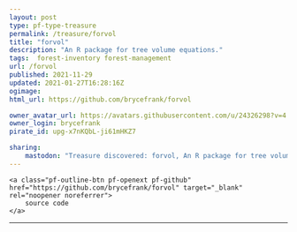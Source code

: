 ```yaml
---
layout: post
type: pf-type-treasure
permalink: /treasure/forvol
title: "forvol"
description: "An R package for tree volume equations."
tags:  forest-inventory forest-management
url: /forvol
published: 2021-11-29
updated: 2021-01-27T16:28:16Z
ogimage: 
html_url: https://github.com/brycefrank/forvol

owner_avatar_url: https://avatars.githubusercontent.com/u/24326298?v=4
owner_login: brycefrank
pirate_id: upg-x7nKQbL-ji61mHKZ7

sharing:
    mastodon: "Treasure discovered: forvol, An R package for tree volume equations."
---
```


<div class="text-center">

    
    <a class="pf-outline-btn pf-openext pf-github" href="https://github.com/brycefrank/forvol" target="_blank" rel="noopener noreferrer">
        source code
    </a>
    
    

    
</div>





<div class="pf-night-sky-spacer">
    <div id="pf-night-sky" data-stars="2" data-owner="brycefrank" data-repo="forvol">
        <div id="pf-open-dialog" class="pf-meta-star pf-star-todo"></div>
        <dialog id="pf-star-dialog">
            Star this Repository to putt a smile on the Developers face.
            <br/>
            <div class="pf-row">
                <div class="pf-grow"></div>
                <div><a class="pf-unterlines" href="https://github.com/brycefrank/forvol" target="_blank">VISIT REPOSITORY</a></div>
            </div>
        </dialog>
    </div>
</div>

<hr class="gf-seperator">
